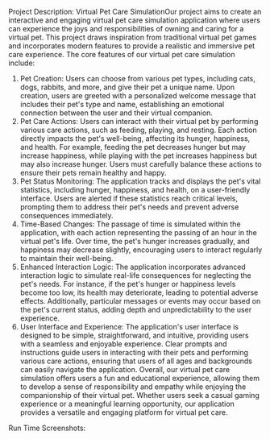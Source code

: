 Project Description: Virtual Pet Care SimulationOur project aims to create an interactive and engaging virtual pet care simulation application where users can experience the joys and responsibilities of owning and caring for a virtual pet. This project draws inspiration from traditional virtual pet games and incorporates modern features to provide a realistic and immersive pet care experience.
The core features of our virtual pet care simulation include: 
1. Pet Creation:
Users can choose from various pet types, including cats, dogs, rabbits, and more, and give their pet a unique name. Upon creation, users are greeted with a personalized welcome message that includes their pet's type and name, establishing an emotional connection between the user and their virtual companion.
2. Pet Care Actions:
Users can interact with their virtual pet by performing various care actions, such as feeding, playing, and resting. Each action directly impacts the pet's well-being, affecting its hunger, happiness, and health. For example, feeding the pet decreases hunger but may increase happiness, while playing with the pet increases happiness but may also increase hunger. Users must carefully balance these actions to ensure their pets remain healthy and happy.
3. Pet Status Monitoring:
The application tracks and displays the pet's vital statistics, including hunger, happiness, and health, on a user-friendly interface. Users are alerted if these statistics reach critical levels, prompting them to address their pet's needs and prevent adverse consequences immediately.
4. Time-Based Changes:
The passage of time is simulated within the application, with each action representing the passing of an hour in the virtual pet's life. Over time, the pet's hunger increases gradually, and happiness may decrease slightly, encouraging users to interact regularly to maintain their well-being.
5. Enhanced Interaction Logic:
The application incorporates advanced interaction logic to simulate real-life consequences for neglecting the pet's needs. For instance, if the pet's hunger or happiness levels become too low, its health may deteriorate, leading to potential adverse effects. Additionally, particular messages or events may occur based on the pet's current status, adding depth and unpredictability to the user experience.
6. User Interface and Experience:
The application's user interface is designed to be simple, straightforward, and intuitive, providing users with a seamless and enjoyable experience. Clear prompts and instructions guide users in interacting with their pets and performing various care actions, ensuring that users of all ages and backgrounds can easily navigate the application.
Overall, our virtual pet care simulation offers users a fun and educational experience, allowing them to develop a sense of responsibility and empathy while enjoying the companionship of their virtual pet. Whether users seek a casual gaming experience or a meaningful learning opportunity, our application provides a versatile and engaging platform for virtual pet care.


Run Time Screenshots:



